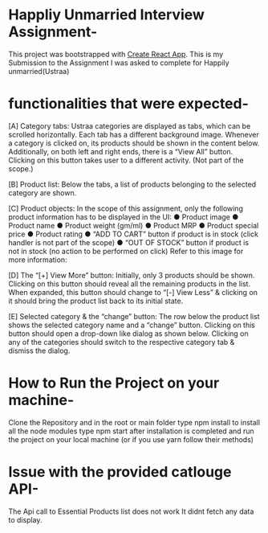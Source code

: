 # Happliy Unmarried Interview Assignment-

This project was bootstrapped with [Create React App](https://github.com/facebook/create-react-app).
This is my Submission to the Assignment I was asked to complete for Happily unmarried(Ustraa)

# functionalities that were expected-

[A] Category tabs: Ustraa categories are displayed as tabs, which can be scrolled horizontally.
Each tab has a different background image. Whenever a category is clicked on, its products
should be shown in the content below.
Additionally, on both left and right ends, there is a “View All” button. Clicking on this button takes
user to a different activity. (Not part of the scope.)

[B] Product list: Below the tabs, a list of products belonging to the selected category are
shown.

[C] Product objects: In the scope of this assignment, only the following product information has
to be displayed in the UI:
● Product image
● Product name
● Product weight (gm/ml)
● Product MRP
● Product special price
● Product rating
● “ADD TO CART” button if product is in stock (click handler is not part of the scope)
● “OUT OF STOCK” button if product is not in stock (no action to be performed on click)
Refer to this image for more information:

[D] The “[+] View More” button: Initially, only 3 products should be shown. Clicking on this
button should reveal all the remaining products in the list. When expanded, this button should
change to “[-] View Less” & clicking on it should bring the product list back to its initial state.

[E] Selected category & the “change” button: The row below the product list shows the
selected category name and a “change” button. Clicking on this button should open a
drop-down like dialog as shown below. Clicking on any of the categories should switch to the
respective category tab & dismiss the dialog.

# How to Run the Project on your machine-
Clone the Repository and in the root or main folder type npm install to install all the node modules
type npm start after installation is completed and run the project on your local machine
(or if you use yarn follow their methods)

# Issue with the provided catlouge API-
The Api call to Essential Products list does not work It didnt fetch any data to display.





